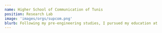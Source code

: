 ```yaml
---
name: Higher School of Communication of Tunis
position: Research Lab
image: 'images/orgs/supcom.png'
blurb: Following my pre-engineering studies, I pursued my education at SUPCOM, one of Tunisia's premier engineering institutions. Here, I completed my undergraduate studies and earned a national degree in Telecommunications Engineering.
---
```

